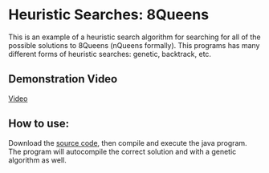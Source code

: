 # Heuristic Searches: 8Queens

This is an example of a heuristic search algorithm for searching for all of the possible solutions to 8Queens (nQueens formally). This programs has many different
forms of heuristic searches: genetic, backtrack, etc.

## Demonstration Video
[Video](https://youtu.be/rFYGUCb9P8U)

## How to use:
Download the [source code](https://github.com/Austin-Daigle/8Queens/blob/main/nQueenAlgorithms.java), then compile and execute the java program.
The program will autocompile the correct solution and with a genetic algorithm as well.
